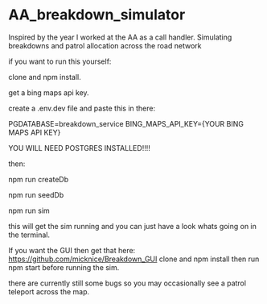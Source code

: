 # AA_breakdown_simulator
Inspired by the year I worked at the AA as a call handler. Simulating breakdowns and patrol allocation across the road network


if you want to run this yourself:

clone and npm install.

get a bing maps api key.

create a .env.dev file
and paste this in there:

PGDATABASE=breakdown_service
BING_MAPS_API_KEY={YOUR BING MAPS API KEY}

YOU WILL NEED POSTGRES INSTALLED!!!!

then:

npm run createDb

npm run seedDb

npm run sim

this will get the sim running and you can just have a look whats going on in the terminal.

If you want the GUI then get that here: https://github.com/micknice/Breakdown_GUI
clone and npm install then run npm start before running the sim.

there are currently still some bugs so you may occasionally see a patrol teleport across the map.




